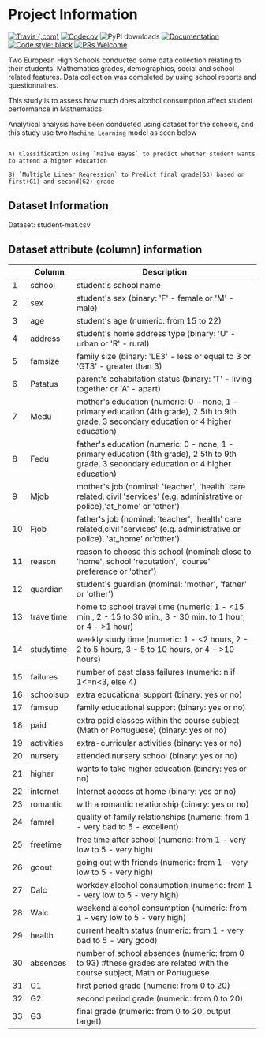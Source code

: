 # Project Information
[![Travis (.com)](https://img.shields.io/travis/com/abhinavk99/jikanpy?style=flat-square)](https://travis-ci.com/abhinavk99/jikanpy)
[![Codecov](https://img.shields.io/codecov/c/github/abhinavk99/jikanpy.svg?style=flat-square)](https://codecov.io/gh/abhinavk99/jikanpy/)
![PyPi downloads](https://img.shields.io/pypi/dm/jikanpy?style=flat-square)
[![Documentation](https://readthedocs.org/projects/jikanpy/badge/?version=latest&style=flat-square)](https://jikanpy.readthedocs.io/en/latest/)
[![Code style: black](https://img.shields.io/badge/code%20style-black-000000.svg?style=flat-square)](https://github.com/ambv/black)
[![PRs Welcome](https://img.shields.io/badge/PRs-welcome-brightgreen.svg?style=flat-square)](http://makeapullrequest.com)

Two European High Schools conducted some data collection relating to their students’
Mathematics grades, demographics, social and school related features. Data collection
was completed by using school reports and questionnaires.

This study is to assess how much does alcohol consumption affect student performance
in Mathematics.

Analytical analysis have been conducted using dataset for the schools, and this study use two 
`Machine Learning` model as seen below

```shell

A) Classification Using `Naïve Bayes` to predict whether student wants to attend a higher education 

B) `Multiple Linear Regression` to Predict final grade(G3) based on first(G1) and second(G2) grade

```

## Dataset Information

Dataset: student-mat.csv

## Dataset attribute (column) information

| |  Column      | Description   |
|-|---------------| ------------- |
|1| school        | student's school name |
|2| sex           | student's sex (binary: 'F' - female or 'M' - male) |
|3| age           | student's age (numeric: from 15 to 22) |
|4| address       | student's home address type (binary: 'U' - urban or 'R' - rural)|
|5| famsize       | family size (binary: 'LE3' - less or equal to 3 or 'GT3' - greater than 3)| 
|6| Pstatus       | parent's cohabitation status (binary: 'T' - living together or 'A' - apart)|
|7| Medu          | mother's education (numeric: 0 - none, 1 - primary education (4th grade), 2 5th to 9th grade, 3 secondary education or 4 higher education)|
|8| Fedu          | father's education (numeric: 0 - none, 1 - primary education (4th grade), 2 5th to 9th grade, 3 secondary education or 4 higher education)|
|9| Mjob          | mother's job (nominal: 'teacher', 'health' care related, civil 'services' (e.g. administrative or police),'at_home' or 'other')|
|10| Fjob         | father's job (nominal: 'teacher', 'health' care related,civil 'services' (e.g. administrative or police), 'at_home' or'other')|
|11| reason       | reason to choose this school (nominal: close to 'home', school 'reputation', 'course' preference or 'other')| 
|12| guardian     | student's guardian (nominal: 'mother', 'father' or 'other')|
|13| traveltime   | home to school travel time (numeric: 1 - <15 min., 2 - 15 to 30 min., 3 - 30 min. to 1 hour, or 4 - >1 hour)|
|14| studytime    | weekly study time (numeric: 1 - <2 hours, 2 - 2 to 5 hours, 3 - 5 to 10 hours, or 4 - >10 hours)| 
|15| failures     | number of past class failures (numeric: n if 1<=n<3, else 4)|
|16| schoolsup    | extra educational support (binary: yes or no)|
|17| famsup       | family educational support (binary: yes or no) |
|18| paid         | extra paid classes within the course subject (Math or Portuguese) (binary: yes or no)|
|19| activities   | extra-curricular activities (binary: yes or no)|
|20| nursery      | attended nursery school (binary: yes or no)|
|21| higher       | wants to take higher education (binary: yes or no)|
|22| internet     | Internet access at home (binary: yes or no) |
|23| romantic     | with a romantic relationship (binary: yes or no) |
|24| famrel       | quality of family relationships (numeric: from 1 - very bad to 5 - excellent)|
|25| freetime     | free time after school (numeric: from 1 - very low to 5 - very high)|
|26| goout        | going out with friends (numeric: from 1 - very low to 5 - very high)|
|27| Dalc         | workday alcohol consumption (numeric: from 1 - very low to 5 - very high)|
|28| Walc         | weekend alcohol consumption (numeric: from 1 - very low to 5 - very high)|
|29| health       | current health status (numeric: from 1 - very bad to 5 - very good)|
|30| absences     | number of school absences (numeric: from 0 to 93) #these grades are related with the course subject, Math or Portuguese|
|31| G1           | first period grade (numeric: from 0 to 20) |
|32| G2           | second period grade (numeric: from 0 to 20) |
|33| G3           | final grade (numeric: from 0 to 20, output target)|
